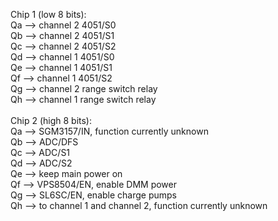 Chip 1 (low 8 bits): <br />
Qa --> channel 2 4051/S0 <br />
Qb --> channel 2 4051/S1 <br />
Qc --> channel 2 4051/S2 <br />
Qd --> channel 1 4051/S0 <br />
Qe --> channel 1 4051/S1 <br />
Qf --> channel 1 4051/S2 <br />
Qg --> channel 2 range switch relay <br />
Qh --> channel 1 range switch relay <br />
<br />
Chip 2 (high 8 bits): <br />
Qa --> SGM3157/IN, function currently unknown <br />
Qb --> ADC/DFS <br />
Qc --> ADC/S1 <br />
Qd --> ADC/S2 <br />
Qe --> keep main power on <br />
Qf --> VPS8504/EN, enable DMM power <br />
Qg --> SL6SC/EN, enable charge pumps <br />
Qh --> to channel 1 and channel 2, function currently unknown <br />
